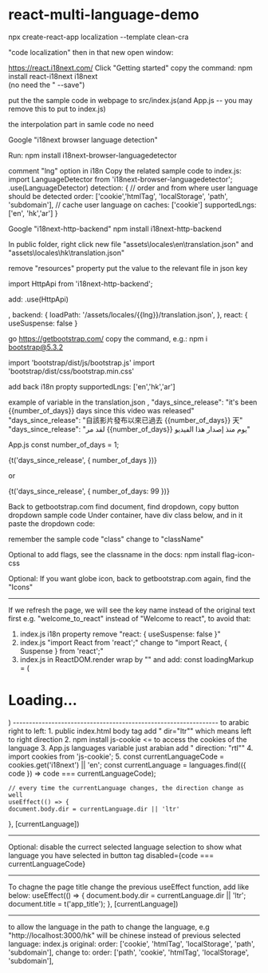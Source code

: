 # react-multi-language-demo
npx create-react-app localization --template clean-cra

"code localization" then in that new open window:

https://react.i18next.com/
Click "Getting started" copy the command:
npm install react-i18next i18next   
(no need the " --save")

put the the sample code in webpage to src/index.js(and App.js -- you may remove this to put to index.js)

the interpolation part in samle code no need

Google "i18next browser language detection"

Run: 
npm install i18next-browser-languagedetector

comment "lng" option in i18n
Copy the related sample code to index.js:
import LanguageDetector from 'i18next-browser-languagedetector';
    .use(LanguageDetector)
    detection: {
      // order and from where user language should be detected
      order: ['cookie','htmlTag', 'localStorage', 'path', 'subdomain'],
      // cache user language on
      caches: ['cookie']
      supportedLngs: ['en', 'hk','ar']
    }

Google "i18next-http-backend"
npm install i18next-http-backend

In public folder, right click new file "assets\locales\en\translation.json"
and "assets\locales\hk\translation.json"

remove "resources" property
put the value to the relevant file in json key

import HttpApi from 'i18next-http-backend';

add:
.use(HttpApi)

,
    backend: {
      loadPath: '/assets/locales/{{lng}}/translation.json',
    },
    react: { useSuspense: false }

go https://getbootstrap.com/
copy the command, e.g.: npm i bootstrap@5.3.2

import 'bootstrap/dist/js/bootstrap.js'
import 'bootstrap/dist/css/bootstrap.min.css'

add back i18n propty
supportedLngs: ['en','hk','ar']

example of variable in the translation,json
,
    "days_since_release": "it's been {{number_of_days}} days since this video was released"
    "days_since_release": "自該影片發布以來已過去 {{number_of_days}} 天"
    "days_since_release": "لقد مر {{number_of_days}} يوم منذ إصدار هذا الفيديو"

App.js
  const number_of_days = 1;
          <p>{t('days_since_release', { number_of_days })}</p>

or 
   <p>{t('days_since_release', { number_of_days: 99 })}</p>

Back to getbootstrap.com find document, find dropdown, copy button dropdown sample code
Under container, have div class below, and in it paste the dropdown code:
      <div className="d-flex justify-content-end mt-1">

remember the sample code "class" change to "className"

Optional to add flags, see the classname in the docs: npm install flag-icon-css

Optional:
If you want globe icon, back to getbootstrap.com again, find the "Icons"

----------------------------------------------------------------
If we refresh the page, we will see the key name instead of the original text first e.g. "welcome_to_react" instead of "Welcome to react", to avoid that:
1. index.js i18n property remove "react: { useSuspense: false }"
2. index.js "import React from 'react';" change to "import React, { Suspense } from 'react';"
3. index.js in ReactDOM.render wrap by "<Suspense fallback={loadingMarkup}>" and add:
const loadingMarkup = (
  <h1 className="d-flex justify-content-center mt-5">Loading...</h1>
)
----------------------------------------------------------------
to arabic right to left:
1. public index.html body tag add " dir="ltr"" which means left to right direction
2. npm install js-cookie     <= to access the cookies of the language
3. App.js languages variable just arabian add "    direction: "rtl""
4. import cookies from 'js-cookie';
5.   const currentLanguageCode = cookies.get('i18next') || 'en';
  const currentLanguage = languages.find(({ code }) => code === currentLanguageCode);

    // every time the currentLanguage changes, the direction change as well
    useEffect(() => {
    document.body.dir = currentLanguage.dir || 'ltr'
  }, [currentLanguage])

----------------------------------------------------------------
Optional: disable the currect selected language selection to show what language you have selected in button tag
                  disabled={code === currentLanguageCode}

----------------------------------------------------------------
To chagne the page title change the previous useEffect function, add like below:
useEffect(() => {
    document.body.dir = currentLanguage.dir || 'ltr';
    document.title = t('app_title');
  }, [currentLanguage])

----------------------------------------------------------------
to allow the language in the path to change the language, e.g "http://localhost:3000/hk" will be chinese instead of previous selected language: 
index.js original:
      order: ['cookie', 'htmlTag', 'localStorage', 'path', 'subdomain'],
change to:
      order: ['path', 'cookie', 'htmlTag', 'localStorage', 'subdomain'],